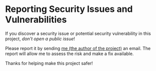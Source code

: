 # Reporting Security Issues and Vulnerabilities

If you discover a security issue or potential security vulnerability in this
project, _don't open a public issue_!

Please report it by sending
[me (the author of the project)](https://github.com/HilaryDev) an email.
The report will allow me to assess the risk and make a fix available.

Thanks for helping make this project safer!
